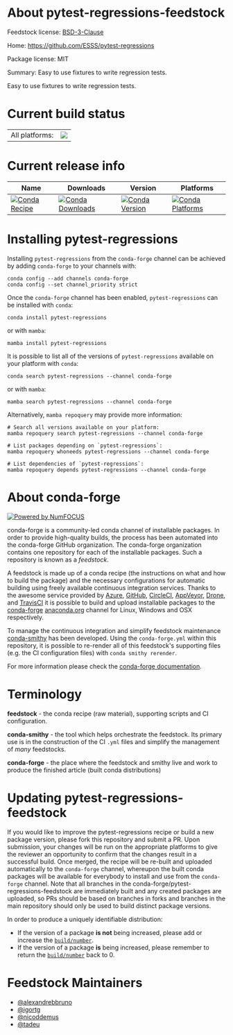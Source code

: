 About pytest-regressions-feedstock
==================================

Feedstock license: [BSD-3-Clause](https://github.com/conda-forge/pytest-regressions-feedstock/blob/main/LICENSE.txt)

Home: https://github.com/ESSS/pytest-regressions

Package license: MIT

Summary: Easy to use fixtures to write regression tests.

Easy to use fixtures to write regression tests.

Current build status
====================


<table><tr><td>All platforms:</td>
    <td>
      <a href="https://dev.azure.com/conda-forge/feedstock-builds/_build/latest?definitionId=937&branchName=main">
        <img src="https://dev.azure.com/conda-forge/feedstock-builds/_apis/build/status/pytest-regressions-feedstock?branchName=main">
      </a>
    </td>
  </tr>
</table>

Current release info
====================

| Name | Downloads | Version | Platforms |
| --- | --- | --- | --- |
| [![Conda Recipe](https://img.shields.io/badge/recipe-pytest--regressions-green.svg)](https://anaconda.org/conda-forge/pytest-regressions) | [![Conda Downloads](https://img.shields.io/conda/dn/conda-forge/pytest-regressions.svg)](https://anaconda.org/conda-forge/pytest-regressions) | [![Conda Version](https://img.shields.io/conda/vn/conda-forge/pytest-regressions.svg)](https://anaconda.org/conda-forge/pytest-regressions) | [![Conda Platforms](https://img.shields.io/conda/pn/conda-forge/pytest-regressions.svg)](https://anaconda.org/conda-forge/pytest-regressions) |

Installing pytest-regressions
=============================

Installing `pytest-regressions` from the `conda-forge` channel can be achieved by adding `conda-forge` to your channels with:

```
conda config --add channels conda-forge
conda config --set channel_priority strict
```

Once the `conda-forge` channel has been enabled, `pytest-regressions` can be installed with `conda`:

```
conda install pytest-regressions
```

or with `mamba`:

```
mamba install pytest-regressions
```

It is possible to list all of the versions of `pytest-regressions` available on your platform with `conda`:

```
conda search pytest-regressions --channel conda-forge
```

or with `mamba`:

```
mamba search pytest-regressions --channel conda-forge
```

Alternatively, `mamba repoquery` may provide more information:

```
# Search all versions available on your platform:
mamba repoquery search pytest-regressions --channel conda-forge

# List packages depending on `pytest-regressions`:
mamba repoquery whoneeds pytest-regressions --channel conda-forge

# List dependencies of `pytest-regressions`:
mamba repoquery depends pytest-regressions --channel conda-forge
```


About conda-forge
=================

[![Powered by
NumFOCUS](https://img.shields.io/badge/powered%20by-NumFOCUS-orange.svg?style=flat&colorA=E1523D&colorB=007D8A)](https://numfocus.org)

conda-forge is a community-led conda channel of installable packages.
In order to provide high-quality builds, the process has been automated into the
conda-forge GitHub organization. The conda-forge organization contains one repository
for each of the installable packages. Such a repository is known as a *feedstock*.

A feedstock is made up of a conda recipe (the instructions on what and how to build
the package) and the necessary configurations for automatic building using freely
available continuous integration services. Thanks to the awesome service provided by
[Azure](https://azure.microsoft.com/en-us/services/devops/), [GitHub](https://github.com/),
[CircleCI](https://circleci.com/), [AppVeyor](https://www.appveyor.com/),
[Drone](https://cloud.drone.io/welcome), and [TravisCI](https://travis-ci.com/)
it is possible to build and upload installable packages to the
[conda-forge](https://anaconda.org/conda-forge) [anaconda.org](https://anaconda.org/)
channel for Linux, Windows and OSX respectively.

To manage the continuous integration and simplify feedstock maintenance
[conda-smithy](https://github.com/conda-forge/conda-smithy) has been developed.
Using the ``conda-forge.yml`` within this repository, it is possible to re-render all of
this feedstock's supporting files (e.g. the CI configuration files) with ``conda smithy rerender``.

For more information please check the [conda-forge documentation](https://conda-forge.org/docs/).

Terminology
===========

**feedstock** - the conda recipe (raw material), supporting scripts and CI configuration.

**conda-smithy** - the tool which helps orchestrate the feedstock.
                   Its primary use is in the construction of the CI ``.yml`` files
                   and simplify the management of *many* feedstocks.

**conda-forge** - the place where the feedstock and smithy live and work to
                  produce the finished article (built conda distributions)


Updating pytest-regressions-feedstock
=====================================

If you would like to improve the pytest-regressions recipe or build a new
package version, please fork this repository and submit a PR. Upon submission,
your changes will be run on the appropriate platforms to give the reviewer an
opportunity to confirm that the changes result in a successful build. Once
merged, the recipe will be re-built and uploaded automatically to the
`conda-forge` channel, whereupon the built conda packages will be available for
everybody to install and use from the `conda-forge` channel.
Note that all branches in the conda-forge/pytest-regressions-feedstock are
immediately built and any created packages are uploaded, so PRs should be based
on branches in forks and branches in the main repository should only be used to
build distinct package versions.

In order to produce a uniquely identifiable distribution:
 * If the version of a package **is not** being increased, please add or increase
   the [``build/number``](https://docs.conda.io/projects/conda-build/en/latest/resources/define-metadata.html#build-number-and-string).
 * If the version of a package **is** being increased, please remember to return
   the [``build/number``](https://docs.conda.io/projects/conda-build/en/latest/resources/define-metadata.html#build-number-and-string)
   back to 0.

Feedstock Maintainers
=====================

* [@alexandrebbruno](https://github.com/alexandrebbruno/)
* [@igortg](https://github.com/igortg/)
* [@nicoddemus](https://github.com/nicoddemus/)
* [@tadeu](https://github.com/tadeu/)

